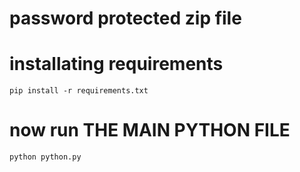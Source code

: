 # password protected zip file 

# installating requirements

```
pip install -r requirements.txt
```
# now run THE MAIN PYTHON FILE 
```
python python.py
```
